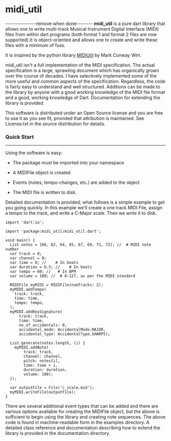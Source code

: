 
# midi_util  



---------------remove when done--------
**midi_util** is a pure dart library that allows one to write multi-track Musical Instrument Digital Interface (MIDI) files from within dart programs (both format 1 and format 2 files are now supported).It is object-oriented and allows one to create and write these files with a minimum of fuss.

It is inspired by the python library [MIDIUtil](https://github.com/MarkCWirt/MIDIUtil) by Mark Conway Wirt.

midi_util isn't a full implementation of the MIDI specification. The actual specification is a large, sprawling document which has organically grown over the course of decades. I have selectively implemented some of the more useful and common aspects of the specification. Regardless, the code is fairly easy to understand and well structured. Additions can be made to the library by anyone with a good working knowledge of the MIDI file format and a good, working knowledge of Dart. Documentation for extending the library is provided.

This software is distributed under an Open Source license and you are free to use it as you see fit, provided that attribution is maintained. See License.txt in the source distribution for details.  

### Quick Start

-----------


Using the software is easy:

  

* The package must be imported into your namespace

* A MIDIFile object is created

* Events (notes, tempo-changes, etc.) are added to the object

* The MIDI file is written to disk.

  

Detailed documentation is provided; what follows is a simple example to get you going quickly. In this example we'll create a one track MIDI File, assign a tempo to the track, and write a C-Major scale. Then we write it to disk.

  

    import 'dart:io';

    import 'package:midi_util/midi_util.dart';

    void main() {
      List notes = [60, 62, 64, 65, 67, 69, 71, 72]; //  # MIDI note number
      var track = 0;
      var channel = 0;
      var time = 0; //    # In beats
      var duration = 0.5; //    # In beats
      var tempo = 60; //   # In BPM
      var volume = 100; //  # 0-127, as per the MIDI standard

      MIDIFile myMIDI = MIDIFile(numTracks: 2);
      myMIDI.addTempo(
        track: track,
        time: time,
        tempo: tempo,
      );
      myMIDI.addKeySignature(
          track: track,
          time: time,
          no_of_accidentals: 0,
          accidental_mode: AccidentalMode.MAJOR,
          accidental_type: AccidentalType.SHARPS);

      List.generate(notes.length, (i) {
        myMIDI.addNote(
            track: track,
            channel: channel,
            pitch: notes[i],
            time: time + i,
            duration: duration,
            volume: 100);
      });

      var outputFile = File('c_scale.mid');
      myMIDI.writeFile(outputFile);
    }

  
  

There are several additional event types that can be added and there are various options available for creating the MIDIFile object, but the above is sufficient to begin using the library and creating note sequences. The above code is found in machine-readable form in the examples directory. A detailed class reference and documentation describing how to extend the library is provided in the documentation directory.





